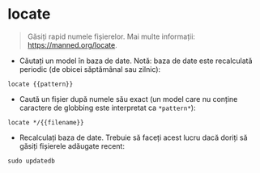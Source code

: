 # locate

> Găsiți rapid numele fișierelor.
> Mai multe informații: <https://manned.org/locate>.

- Căutați un model în baza de date. Notă: baza de date este recalculată periodic (de obicei săptămânal sau zilnic):

`locate {{pattern}}`

- Caută un fișier după numele său exact (un model care nu conține caractere de globbing este interpretat ca `*pattern*`):

`locate */{{filename}}`

- Recalculați baza de date. Trebuie să faceți acest lucru dacă doriți să găsiți fișierele adăugate recent:

`sudo updatedb`
